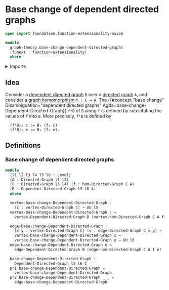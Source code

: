 # Base change of dependent directed graphs

```agda
open import foundation.function-extensionality-axiom

module
  graph-theory.base-change-dependent-directed-graphs
  (funext : function-extensionality)
  where
```

<details><summary>Imports</summary>

```agda
open import foundation.dependent-pair-types
open import foundation.universe-levels

open import graph-theory.dependent-directed-graphs funext
open import graph-theory.directed-graphs funext
open import graph-theory.morphisms-directed-graphs funext
```

</details>

## Idea

Consider a [dependent directed graph](graph-theory.dependent-directed-graphs.md)
`B` over a [directed graph](graph-theory.directed-graphs.md) `A`, and consider a
[graph homomorphism](graph-theory.morphisms-directed-graphs.md) `f : C → A`. The
{{#concept "base change" Disambiguation="dependent directed graphs" Agda=base-change-Dependent-Directed-Graph}}
`f*B` of `B` along `f` is defined by substituting the values of `f` into `B`.
More precisely, `f*B` is defined by

```text
  (f*B)₀ c := B₀ (f₀ c)
  (f*B)₁ e := B₁ (f₁ e).
```

## Definitions

### Base change of dependent directed graphs

```agda
module _
  {l1 l2 l3 l4 l5 l6 : Level}
  {A : Directed-Graph l1 l2}
  (C : Directed-Graph l3 l4) (f : hom-Directed-Graph C A)
  (B : Dependent-Directed-Graph l5 l6 A)
  where

  vertex-base-change-Dependent-Directed-Graph :
    (c : vertex-Directed-Graph C) → UU l5
  vertex-base-change-Dependent-Directed-Graph c =
    vertex-Dependent-Directed-Graph B (vertex-hom-Directed-Graph C A f c)

  edge-base-change-Dependent-Directed-Graph :
    {x y : vertex-Directed-Graph C} (e : edge-Directed-Graph C x y) →
    vertex-base-change-Dependent-Directed-Graph x →
    vertex-base-change-Dependent-Directed-Graph y → UU l6
  edge-base-change-Dependent-Directed-Graph e =
    edge-Dependent-Directed-Graph B (edge-hom-Directed-Graph C A f e)

  base-change-Dependent-Directed-Graph :
    Dependent-Directed-Graph l5 l6 C
  pr1 base-change-Dependent-Directed-Graph =
    vertex-base-change-Dependent-Directed-Graph
  pr2 base-change-Dependent-Directed-Graph _ _ =
    edge-base-change-Dependent-Directed-Graph
```

